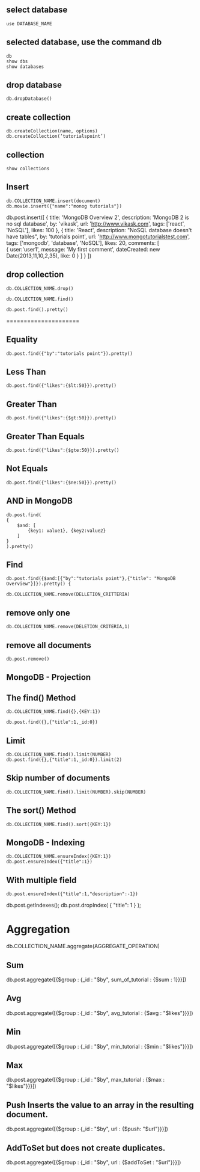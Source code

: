 
## select database
    use DATABASE_NAME
## selected database, use the command db
    db
    show dbs
    show databases

## drop database
    db.dropDatabase()

## create collection
    db.createCollection(name, options)
    db.createCollection(‘tutorialspoint’)

## collection
    show collections

## Insert
    db.COLLECTION_NAME.insert(document)
    db.movie.insert({"name":"monog tutorials"})

db.post.insert([
   {
      title: 'MongoDB Overview 2', 
      description: 'MongoDB 2 is no sql database',
      by: 'vikask',
      url: 'http://www.vikask.com',
      tags: ['react', 'NoSQL'],
      likes: 100
   },
   {
      title: 'React', 
      description: "NoSQL database doesn't have tables",
      by: 'tutorials point',
      url: 'http://www.mongotutorialstest.com',
      tags: ['mongodb', 'database', 'NoSQL'],
      likes: 20, 
      comments: [	
         {
            user:'user1',
            message: 'My first comment',
            dateCreated: new Date(2013,11,10,2,35),
            like: 0 
         }
      ]
   }
])

## drop collection
    db.COLLECTION_NAME.drop()

    db.COLLECTION_NAME.find()

    db.post.find().pretty()

=====================
## Equality
    db.post.find({"by":"tutorials point"}).pretty()

## Less Than
    db.post.find({"likes":{$lt:50}}).pretty()

## Greater Than
    db.post.find({"likes":{$gt:50}}).pretty()

## Greater Than Equals
    db.post.find({"likes":{$gte:50}}).pretty()

## Not Equals 
    db.post.find({"likes":{$ne:50}}).pretty()

## AND in MongoDB
    db.post.find(
    {
        $and: [
            {key1: value1}, {key2:value2}
        ]
    }
    ).pretty()

## Find
    db.post.find({$and:[{"by":"tutorials point"},{"title": "MongoDB Overview"}]}).pretty() {

    db.COLLECTION_NAME.remove(DELLETION_CRITTERIA)

## remove only one
    db.COLLECTION_NAME.remove(DELETION_CRITERIA,1)
## remove all documents
    db.post.remove()

## MongoDB - Projection

## The find() Method

    db.COLLECTION_NAME.find({},{KEY:1})

    db.post.find({},{"title":1,_id:0})

## Limit
    db.COLLECTION_NAME.find().limit(NUMBER)
    db.post.find({},{"title":1,_id:0}).limit(2)

## Skip number of documents
    db.COLLECTION_NAME.find().limit(NUMBER).skip(NUMBER)

## The sort() Method
    db.COLLECTION_NAME.find().sort({KEY:1})

## MongoDB - Indexing
    db.COLLECTION_NAME.ensureIndex({KEY:1})
    db.post.ensureIndex({"title":1})

## With multiple field
    db.post.ensureIndex({"title":1,"description":-1})

db.post.getIndexes();
db.post.dropIndex( { "title": 1 } );

# Aggregation
db.COLLECTION_NAME.aggregate(AGGREGATE_OPERATION)
## Sum
db.post.aggregate([{$group : {_id : "$by", sum_of_tutorial : {$sum : 1}}}])
## Avg
db.post.aggregate([{$group : {_id : "$by", avg_tutorial : {$avg : "$likes"}}}])
## Min
db.post.aggregate([{$group : {_id : "$by", min_tutorial : {$min : "$likes"}}}])
## Max
db.post.aggregate([{$group : {_id : "$by", max_tutorial : {$max : "$likes"}}}])
## Push Inserts the value to an array in the resulting document.
db.post.aggregate([{$group : {_id : "$by", url : {$push: "$url"}}}])
## AddToSet but does not create duplicates.
db.post.aggregate([{$group : {_id : "$by", url : {$addToSet : "$url"}}}])
